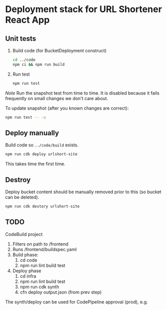 # Deployment stack for URL Shortener React App

## Unit tests

1.  Build code (for BucketDeployment construct)

    ```bash
    cd ../code
    npm ci && npm run build
    ```

1.  Run test

    ```bash
    npm run test
    ```

_Note_ Run the snapshot test from time to time. It is disabled because it fails frequently on small changes we don't care about.

To update snapshot (after you known changes are correct):

```bash
npm run test -- -u
```

## Deploy manually

Build code so `../code/build` exists.

```bash
npm run cdk deploy urlshort-site
```

This takes time the first time.

## Destroy

Deploy bucket content should be manually removed prior to this (so bucket can be deleted).

```bash
npm run cdk destory urlshort-site
```

## TODO

CodeBuild project

1.  Filters on path to /frontend
1.  Runs /frontend/buildspec.yaml
1.  Build phase:
    1.  cd code
    1.  npm run lint build test
1.  Deploy phase
    1.  cd infra
    1.  npm run lint build test
    1.  npm run cdk synth <stack-name>
    1.  cfn deploy output.json (from prev step)

The synth/deploy can be used for CodePipeline approval (prod), e.g.

```

```
